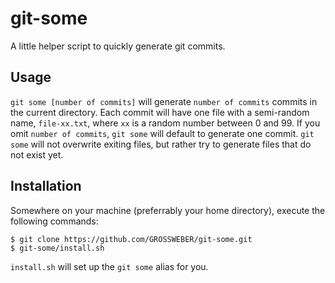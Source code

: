 # git-some

A little helper script to quickly generate git commits.

## Usage

`git some [number of commits]` will generate `number of commits` commits in the current directory. Each commit will have one file with a semi-random name, `file-xx.txt`, where `xx` is a random number between 0 and 99. If you omit `number of commits`, `git some` will default to generate one commit. `git some` will not overwrite exiting files, but rather try to generate files that do not exist yet.

## Installation

Somewhere on your machine (preferrably your home directory), execute the following commands:

```
$ git clone https://github.com/GROSSWEBER/git-some.git
$ git-some/install.sh
```

`install.sh` will set up the `git some` alias for you.
